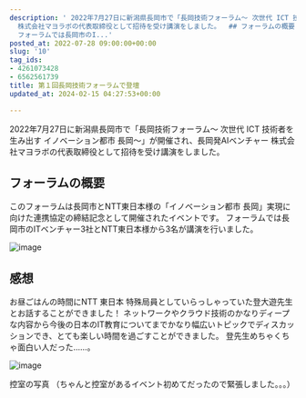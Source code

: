 ```yaml
---
description: ' 2022年7月27日に新潟県長岡市で「長岡技術フォーラム～ 次世代 ICT 技術者を生み出す イノベーション都市 長岡～」が開催され、長岡発AIベンチャー
  株式会社マヨラボの代表取締役として招待を受け講演をしました。  ## フォーラムの概要 このフォーラムは長岡市とNTT東日本様の「イノベーション都市 長岡」実現に向けた連携協定の締結記念として開催されたイベントです。
  フォーラムでは長岡市のI...'
posted_at: 2022-07-28 09:00:00+00:00
slug: '10'
tag_ids:
- 4261073428
- 6562561739
title: 第１回長岡技術フォーラムで登壇
updated_at: 2024-02-15 04:27:53+00:00

---
```


2022年7月27日に新潟県長岡市で「長岡技術フォーラム～ 次世代 ICT 技術者を生み出す イノベーション都市 長岡～」が開催され、長岡発AIベンチャー 株式会社マヨラボの代表取締役として招待を受け講演をしました。

## フォーラムの概要
このフォーラムは長岡市とNTT東日本様の「イノベーション都市 長岡」実現に向けた連携協定の締結記念として開催されたイベントです。
フォーラムでは長岡市のITベンチャー3社とNTT東日本様から3名が講演を行いました。

![image](https://github.com/ShotaroKataoka/ShotaroKataoka.github.io/assets/42331656/3e5f607d-73cb-4102-a57c-164af2c0127f)


## 感想
お昼ごはんの時間にNTT 東日本 特殊局員としていらっしゃっていた登大遊先生とお話することができました！
ネットワークやクラウド技術のかなりディープな内容から今後の日本のIT教育についてまでかなり幅広いトピックでディスカッションでき、とても楽しい時間を過ごすことができました。
登先生めちゃくちゃ面白い人だった……。

![image](https://github.com/ShotaroKataoka/ShotaroKataoka.github.io/assets/42331656/9b01e34a-b08a-4292-9b0e-bb0b5fa8d908)

控室の写真
（ちゃんと控室があるイベント初めてだったので緊張しました。。。）


